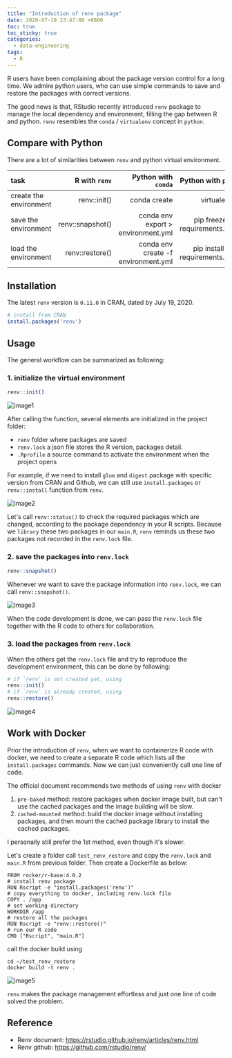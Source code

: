 ```yaml
---
title: "Introduction of renv package"
date: 2020-07-19 23:47:00 +0800
toc: true
toc_sticky: true
categories:
  - data-engineering
tags:
  - R
---
```


R users have been complaining about the package version control for a long time. We admire python users, who can use simple commands to save and restore the packages with correct versions.

The good news is that, RStudio recently introduced `renv` package to manage the local dependency and environment, filling the gap between R and python. `renv` resembles the `conda` / `virtualenv` concept in `python`.

<!--more-->

## Compare with Python

There are a lot of similarities between `renv` and python virtual environment.

|task | R with `renv`| Python with `conda`| Python with `pip` |
|:----|-------------:|-------:|-----:|
|create the environment | renv::init() | conda create | virtualenv |
|save the environment | renv::snapshot() | conda env export > environment.yml | pip freeze > requirements.txt |
|load the environment | renv::restore() | conda env create -f environment.yml | pip install -r requirements.txt |

## Installation

The latest `renv` version is `0.11.0` in CRAN, dated by July 19, 2020.

```r
# install from CRAN
install.packages('renv')
```

## Usage

The general workflow can be summarized as following:

### 1. initialize the virtual environment
```r
renv::init()
```
![image1](https://raw.githubusercontent.com/6chaoran/data-story/master/data-tools/renv/images/01_init.png)

After calling the function, several elements are initialized in the project folder:
* `renv` folder where packages are saved
* `renv.lock` a json file stores the R version, packages detail.
* `.Rprofile` a source command to activate the environment when the project opens

For example, if we need to install `glue` and `digest` package with specific version from CRAN and Github, we can still use `install.packages` or `renv::install` function from `renv`.

![image2](https://raw.githubusercontent.com/6chaoran/data-story/master/data-tools/renv/images/02_install.png)

Let's call `renv::status()` to check the required packages which are changed, according to the package dependency in your R scripts. Because we `library` these two packages in our `main.R`, `renv` reminds us these two packages not recorded in the `renv.lock` file.

### 2. save the packages into `renv.lock`
```r
renv::snapshot()
```
Whenever we want to save the package information into `renv.lock`, we can call `renv::snapshot()`.

![image3](https://raw.githubusercontent.com/6chaoran/data-story/master/data-tools/renv/images/03_snapshot.png)

When the code development is done, we can pass the `renv.lock` file together with the R code to others for collaboration. 

### 3. load the packages from `renv.lock`

When the others get the `renv.lock` file and try to reproduce the development environment, this can be done by following:

```r
# if `renv` is not created yet, using
renv::init()
# if `renv` is already created, using
renv::restore()
```

![image4](https://raw.githubusercontent.com/6chaoran/data-story/master/data-tools/renv/images/04_restore.png)


## Work with Docker

Prior the introduction of `renv`, when we want to containerize R code with docker, we need to create a separate R code which lists all the `install.packages` commands. Now we can just conveniently call one line of code.

The official document recommends two methods of using `renv` with docker

1. `pre-baked` method: restore packages when docker image built, but can't use the cached packages and the image building will be slow.
2. `cached-mounted` method: build the docker image without installing packages, and then mount the cached package library to install the cached packages.

I personally still prefer the 1st method, even though it's slower.

Let's create a folder call `test_renv_restore` and copy the `renv.lock` and `main.R` from previous folder. Then create a Dockerfile as below:

```docker
FROM rocker/r-base:4.0.2
# install renv package
RUN Rscript -e "install.packages('renv')"
# copy everything to docker, including renv.lock file
COPY . /app
# set working directory
WORKDIR /app
# restore all the packages
RUN Rscript -e "renv::restore()"
# run our R code
CMD ["Rscript", "main.R"]
```
call the docker build using 
```shell
cd ~/test_renv_restore
docker build -t renv .
```
![image5](https://raw.githubusercontent.com/6chaoran/data-story/master/data-tools/renv/images/05_docker_build.png)

`renv` makes the package management effortless and just one line of code solved the problem.

## Reference

* Renv document: https://rstudio.github.io/renv/articles/renv.html
* Renv github: https://github.com/rstudio/renv/
